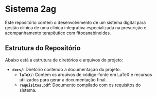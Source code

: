 # Sistema **2ag**
Este repositório contém o desenvolvimento de um sistema digital para gestão clínica de uma clínica integrativa especializada na prescrição e acompanhamento terapêutico com fitocanabinoides.

## Estrutura do Repositório
Abaixo está a estrutura de diretórios e arquivos do projeto:

- **`docs/`**: Diretório contendo a documentação do projeto.
  - **`laTeX/`**: Contém os arquivos de código-fonte em LaTeX e recursos utilizados para gerar a documentação final.
  - **`requisitos.pdf`**: Documento compilado com os requisitos do sistema.
